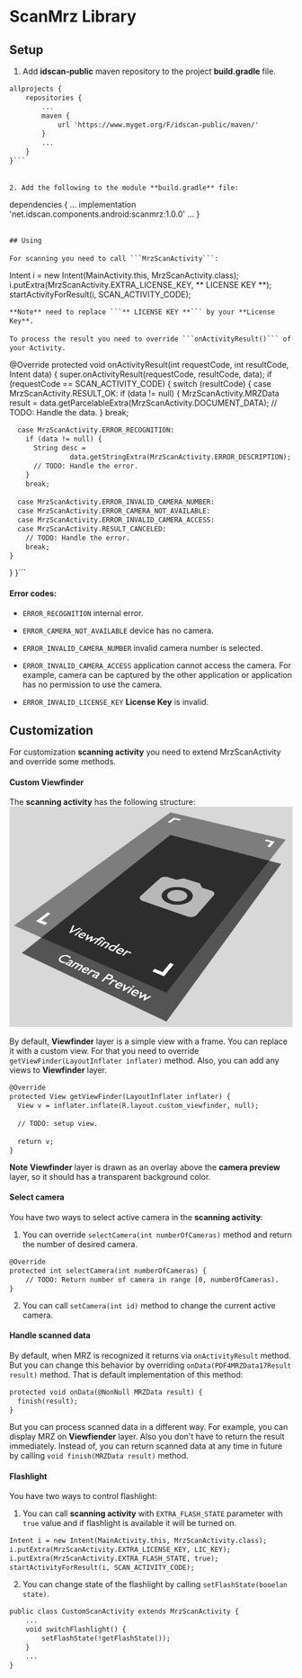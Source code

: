 # ScanMrz Library

## Setup

1. Add **idscan-public** maven repository to the project **build.gradle** file.
```
allprojects {
    repositories {
        ...
        maven {
            url 'https://www.myget.org/F/idscan-public/maven/'
        }
        ...
    }
}```


2. Add the following to the module **build.gradle** file:
```
dependencies {
    ...
    implementation 'net.idscan.components.android:scanmrz:1.0.0'
    ...
}
```

## Using

For scanning you need to call ```MrzScanActivity```:

```
Intent i = new Intent(MainActivity.this, MrzScanActivity.class);
i.putExtra(MrzScanActivity.EXTRA_LICENSE_KEY, ** LICENSE KEY **);
startActivityForResult(i, SCAN_ACTIVITY_CODE);
```
**Note** need to replace ```** LICENSE KEY **``` by your **License Key**.

To process the result you need to override ```onActivityResult()``` of your Activity.

```
@Override
protected void onActivityResult(int requestCode, int resultCode, Intent data) {
  super.onActivityResult(requestCode, resultCode, data);
  if (requestCode == SCAN_ACTIVITY_CODE) {
    switch (resultCode) {
      case MrzScanActivity.RESULT_OK:
        if (data != null) {
          MrzScanActivity.MRZData result =
                  data.getParcelableExtra(MrzScanActivity.DOCUMENT_DATA);
          // TODO: Handle the data.
        }
        break;

      case MrzScanActivity.ERROR_RECOGNITION:
        if (data != null) {
          String desc =
                   data.getStringExtra(MrzScanActivity.ERROR_DESCRIPTION);
          // TODO: Handle the error.
        }
        break;

      case MrzScanActivity.ERROR_INVALID_CAMERA_NUMBER:
      case MrzScanActivity.ERROR_CAMERA_NOT_AVAILABLE:
      case MrzScanActivity.ERROR_INVALID_CAMERA_ACCESS:
      case MrzScanActivity.RESULT_CANCELED:
        // TODO: Handle the error.
        break;
    }
  }
}```

#### Error codes:

* ```ERROR_RECOGNITION``` internal error.

* ```ERROR_CAMERA_NOT_AVAILABLE``` device has no camera.

* ```ERROR_INVALID_CAMERA_NUMBER``` invalid camera number is selected.

* ```ERROR_INVALID_CAMERA_ACCESS``` application cannot access the camera. For example, camera can be captured by the other application or application has no permission to use the camera.

* ```ERROR_INVALID_LICENSE_KEY``` **License Key** is invalid.

## Customization

For customization **scanning activity** you need to extend MrzScanActivity and override some methods.

#### Custom Viewfinder

The **scanning activity** has the following structure:
![Structure of Scanning View](/images/scan_view_structure.png)

By default, **Viewfinder** layer is a simple view with a frame. You can replace it with a custom view. For that you need to override ```getViewFinder(LayoutInflater inflater)``` method. Also, you can add any views to **Viewfinder** layer.
```
@Override
protected View getViewFinder(LayoutInflater inflater) {
  View v = inflater.inflate(R.layout.custom_viewfinder, null);

  // TODO: setup view.

  return v;
}
```

**Note** **Viewfinder** layer is drawn as an overlay above the **camera preview** layer, so it should has a transparent background color.

#### Select camera

You have two ways to select active camera in the **scanning activity**:

1. You can override ```selectCamera(int numberOfCameras)``` method and return the number of desired camera.
```
@Override
protected int selectCamera(int numberOfCameras) {
    // TODO: Return number of camera in range [0, numberOfCameras).
}
```
2. You can call ```setCamera(int id)``` method to change the current active camera.


#### Handle scanned data

By default, when MRZ is recognized it returns via ```onActivityResult``` method. But you can change this behavior by overriding ```onData(PDF4MRZData17Result result)``` method. That is default implementation of this method:
```
protected void onData(@NonNull MRZData result) {
  finish(result);
}
```
But you can process scanned data in a different way. For example, you can display MRZ on **Viewfiender** layer. Also you don't have to return the result immediately. Instead of, you can return scanned data at any time in future by calling ```void finish(MRZData result)``` method.

#### Flashlight

You have two ways to control flashlight:

1. You can call **scanning activity** with ```EXTRA_FLASH_STATE``` parameter with ```true``` value and if flashlight is available it will be turned on.
```
Intent i = new Intent(MainActivity.this, MrzScanActivity.class);
i.putExtra(MrzScanActivity.EXTRA_LICENSE_KEY, LIC_KEY);
i.putExtra(MrzScanActivity.EXTRA_FLASH_STATE, true);
startActivityForResult(i, SCAN_ACTIVITY_CODE);
```
2. You can change state of the flashlight by calling ```setFlashState(booelan state)```.
```
public class CustomScanActivity extends MrzScanActivity {
    ...
    void switchFlashlight() {
        setFlashState(!getFlashState());
    }
    ...
}
```
